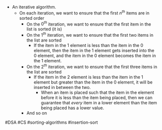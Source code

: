- An iterative algorithm.
	- On each iteration, we want to ensure that the first $n^{th}$ items are in sorted order
		- On the $0^{th}$ iteration, we want to ensure that the first item in the list is sorted (it is)
		- On the $1^{th}$ iteration, we want to ensure that the first two items in the list are sorted
			- If the item in the 1 element is less than the item in the 0 element, then the item in the 1 element gets inserted into the 0 element, and the item in the 0 element becomes the item in the 1 element.
		- On the $2^{th}$ iteration, we want to ensure that the first three items in the list are sorted
			- If the item in the 2 element is less than the item in the 1 element but greater than the item in the 0 element, it will be inserted in between the two.
				- When an item is placed such that the item in the element before it is less than the item being placed, then we can guarantee that <i> every </i> item in a lower element than the item being placed has a lower value.
		- And so on


#DSA #CS #sorting-algorithms #insertion-sort